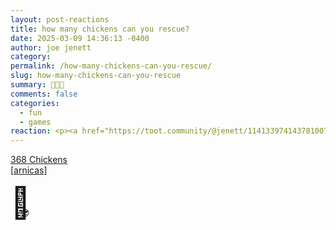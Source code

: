 ```yaml
---
layout: post-reactions
title: how many chickens can you rescue?
date: 2025-03-09 14:36:13 -0400
author: joe jenett
category: 
permalink: /how-many-chickens-can-you-rescue/
slug: how-many-chickens-can-you-rescue
summary: 🐓🐓🐓
comments: false
categories:
  - fun
  - games
reaction: <p><a href="https://toot.community/@jenett/114133974143781007#favorited-by-109326597713827183"><img src="https://static.toot.community/cache/accounts/avatars/112/757/571/850/957/359/original/71a15e19bfc75e90.png" alt="" width="48"><br><span style="font-size:.9rem;">Pamela</span></a></p>
---
```

<a title="368 Chickens" href="https://368chickens.com/">368 Chickens</a><br> [<a title="source" href="https://pinboard.in/u:arnicas">arnicas</a>]

<span style="font-size:3.5em;">🐓</span><span style="position:relative;left:-16px;top:4px;">😎</span>

<a style="display:none;" href="https://brid.gy/publish/mastodon"><small>(cross-posted to mastodon)</small></a>